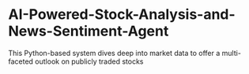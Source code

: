 # AI-Powered-Stock-Analysis-and-News-Sentiment-Agent
This Python-based system dives deep into market data to offer a multi-faceted outlook on publicly traded stocks
